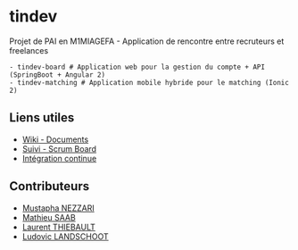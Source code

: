 # tindev
Projet de PAI en M1MIAGEFA - Application de rencontre entre recruteurs et freelances

```
- tindev-board # Application web pour la gestion du compte + API (SpringBoot + Angular 2)
- tindev-matching # Application mobile hybride pour le matching (Ionic 2)
```

## Liens utiles
* [Wiki - Documents](https://gitlab.com/squirtles/tindev/wikis/home)
* [Suivi - Scrum Board](https://gitlab.com/squirtles/tindev/boards)
* [Intégration continue](https://gitlab.com/squirtles/tindev/pipelines)

## Contributeurs
* [Mustapha NEZZARI](http://github.com/MawsFr)
* [Mathieu SAAB](http://github.com/ExSoldat)
* [Laurent THIEBAULT](http://github.com/lauthieb)
* [Ludovic LANDSCHOOT](http://github.com/landschoot)